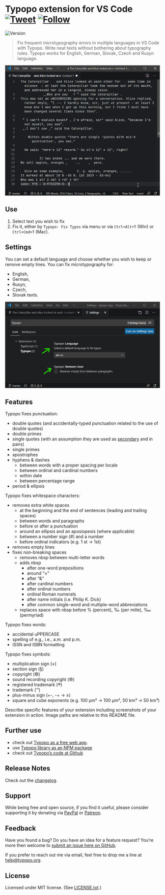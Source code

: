 # Typopo extension for VS Code [![Tweet](https://img.shields.io/twitter/url/http/shields.io.svg?style=social)](https://twitter.com/intent/tweet?text=Fix%20frequent%20microtypography%20errors%20in%20multiple%20languages%20in%20VS%20Code%20with%20Typopo&url=https://typopo.org&hashtags=vscode,typos,typography,microtypography) [![Follow](https://img.shields.io/twitter/follow/typopo_app.svg?style=social&label=Follow)](https://twitter.com/intent/follow?screen_name=typopo_app)

![Version](https://img.shields.io/visual-studio-marketplace/v/brano.typopo-vscode?color=%237b00cb&label=Visual%20Studio%20Marketplace&style=flat-square)

> Fix frequent microtypography errors in multiple languages in VS Code with Typopo. Write neat texts without bothering about typography rules. Typopo works for English, German, Slovak, Czech and Rusyn language.


![Fixing microtypography in VS Code](assets/typopo--vs-code-animation.gif "Fixing microtypography in VS Code")

## Use 
1. Select text you wish to fix
2. Fix it, either by `Typopo: Fix Typos` via menu or via `Ctrl+Alt+T` (Win) or `Ctrl+Cmd+T` (Mac).

## Settings
You can set a default language and choose whether you wish to keep or remove empty lines. You can fix microtypography for:
- English,
- German,
- Rusyn,
- Czech,
- Slovak texts. 

![Typopo Settings in VS Code](assets/typopo--vs-code-settings.png "Typopo Settings in VS Code")


## Features
Typopo fixes punctuation:
* double quotes (and accidentally-typed punctuation related to the use of double quotes)
* double primes
* single quotes (with an assumption they are used as [secondary](https://en.wikipedia.org/wiki/Quotation_mark#Summary_table_for_various_languages) and in pairs)
* single primes
* apostrophes
* hyphens & dashes
	* between words with a proper spacing per locale
	* between ordinal and cardinal numbers
	* within date
	* between percentage range
* period & ellipsis

Typopo fixes whitespace characters:
* removes extra white spaces
	* at the beginning and the end of sentences (leading and trailing spaces)
	* between words and paragraphs
	* before or after a punctuation
	* around an ellipsis and an aposiopesis (where applicable)
	* between a number sign (#) and a number
	* before ordinal indicators (e.g. 1 st → 1st)
* removes empty lines
* fixes non-breaking spaces
	* removes nbsp between multi-letter words
	* adds nbsp
		* after one-word prepositions
		* around “×”
		* after “&”
		* after cardinal numbers
		* after ordinal numbers
		* ordinal Roman numerals
		* after name initials (i.e. Philip K. Dick)
		* after common single-word and multiple-word abbreviations
	* replaces space with nbsp before % (percent), ‰ (per mille), ‱ (permyriad)

Typopo fixes words:
* accidental uPPERCASE
* spelling of e.g., i.e., a.m. and p.m.
* ISSN and ISBN formatting

Typopo fixes symbols:
* multiplication sign (×)
* section sign (§)
* copyright (©)
* sound recording copyright (℗)
* registered trademark (®)
* trademark (™)
* plus-minus sign (+-, -+ → ±)
* square and cube exponents (e.g. 100 µm² → 100 µm², 50 km³ → 50 km³)

Describe specific features of your extension including screenshots of your extension in action. Image paths are relative to this README file.


## Further use
- check out [Typopo as a free web app](https://typopo.org).
- use [Typopo library as an NPM package](https://www.npmjs.com/package/typopo)
- check out [Typopo’s code at Github](https://github.com/surfinzap/typopo)


## Release Notes
Check out the [changelog](CHANGELOG.md).


## Support
While being free and open source, if you find it useful, please consider supporting it by donating via [PayPal](https://www.paypal.com/paypalme/branosandala) or [Patreon](https://www.patreon.com/branosandala).


## Feedback
Have you found a bug? Do you have an idea for a feature request? You’re more then welcome to [submit an issue here on GitHub](https://github.com/surfinzap/typopo-vscode/issues/new/choose).

If you prefer to reach out me via email, feel free to drop me a line at <help@typopo.org>.


## License
Licensed under MIT license. (See [LICENSE.txt](LICENSE.txt).)

